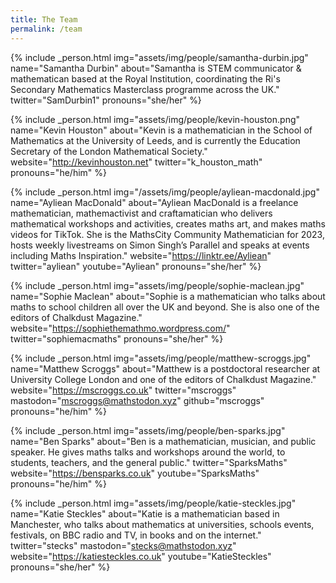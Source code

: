 ```yaml
---
title: The Team
permalink: /team
---
```


{% include _person.html
    img="assets/img/people/samantha-durbin.jpg"
    name="Samantha Durbin"
    about="Samantha is STEM communicator & mathematican based at the Royal Institution, coordinating the Ri's Secondary Mathematics Masterclass programme across the UK."
    twitter="SamDurbin1"
    pronouns="she/her"
%}

{% include _person.html
    img="assets/img/people/kevin-houston.png"
    name="Kevin Houston"
    about="Kevin is a mathematician in the School of Mathematics at the University of Leeds, and is currently the Education Secretary of the London Mathematical Society."
    website="http://kevinhouston.net"
    twitter="k_houston_math"
    pronouns="he/him"
%}

{% include _person.html
    img="/assets/img/people/ayliean-macdonald.jpg"
    name="Ayliean MacDonald"
    about="Ayliean MacDonald is a freelance mathematician, mathemactivist and craftamatician who delivers mathematical workshops and activities, creates maths art, and makes maths videos for TikTok. She is the MathsCity Community Mathematician for 2023, hosts weekly livestreams on Simon Singh’s Parallel and speaks at events including Maths Inspiration."
    website="https://linktr.ee/Ayliean"
    twitter="ayliean"
    youtube="Ayliean"
    pronouns="she/her"
%}

{% include _person.html
    img="assets/img/people/sophie-maclean.jpg"
    name="Sophie Maclean"
    about="Sophie is a mathematician who talks about maths to school children all over the UK and beyond. She is also one of the editors of Chalkdust Magazine."
    website="https://sophiethemathmo.wordpress.com/"
    twitter="sophiemacmaths"
    pronouns="she/her"
%}

{% include _person.html
    img="assets/img/people/matthew-scroggs.jpg"
    name="Matthew Scroggs"
    about="Matthew is a postdoctoral researcher at University College London and one of the editors of Chalkdust Magazine."
    website="https://mscroggs.co.uk"
    twitter="mscroggs"
    mastodon="mscroggs@mathstodon.xyz"
    github="mscroggs"
    pronouns="he/him"
%}

{% include _person.html
    img="assets/img/people/ben-sparks.jpg"
    name="Ben Sparks"
    about="Ben is a mathematician, musician, and public speaker. He gives maths talks and workshops around the world, to students, teachers, and the general public."
    twitter="SparksMaths"
    website="https://bensparks.co.uk"
    youtube="SparksMaths"
    pronouns="he/him"
%}

{% include _person.html
    img="assets/img/people/katie-steckles.jpg"
    name="Katie Steckles"
    about="Katie is a mathematician based in Manchester, who talks about mathematics at universities, schools events, festivals, on BBC radio and TV, in books and on the internet."
    twitter="stecks"
    mastodon="stecks@mathstodon.xyz"
    website="https://katiesteckles.co.uk"
    youtube="KatieSteckles"
    pronouns="she/her"
%}
